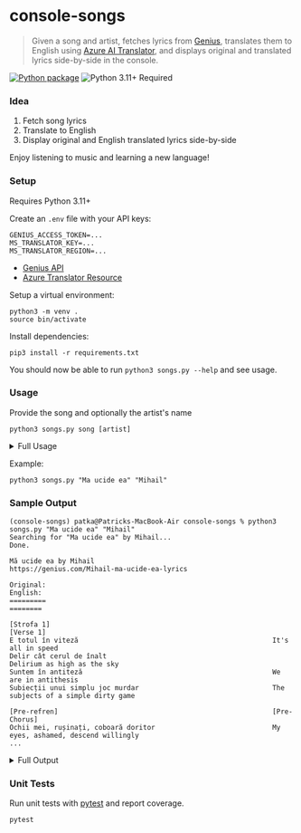 # console-songs

> Given a song and artist, fetches lyrics from [Genius](https://genius.com), translates them to English using [Azure AI Translator](https://learn.microsoft.com/en-us/azure/ai-services/translator/), and displays original and translated lyrics side-by-side in the console.

[![Python package](https://github.com/patkub/console-songs/actions/workflows/python-app.yml/badge.svg)](https://github.com/patkub/console-songs/actions/workflows/python-app.yml)
![Python 3.11+ Required](https://img.shields.io/badge/python-3.11+-brightgreen.svg)

### Idea
1. Fetch song lyrics
2. Translate to English
3. Display original and English translated lyrics side-by-side

Enjoy listening to music and learning a new language!

### Setup
Requires Python 3.11+

Create an `.env` file with your API keys:
```
GENIUS_ACCESS_TOKEN=...
MS_TRANSLATOR_KEY=...
MS_TRANSLATOR_REGION=...
```
- [Genius API](https://docs.genius.com)
- [Azure Translator Resource](https://learn.microsoft.com/en-us/azure/ai-services/translator/create-translator-resource)

Setup a virtual environment:
```
python3 -m venv .
source bin/activate
```

Install dependencies:
```
pip3 install -r requirements.txt
```

You should now be able to run `python3 songs.py --help` and see usage.

### Usage

Provide the song and optionally the artist's name
```
python3 songs.py song [artist]
```
<details>

<summary>Full Usage</summary>

```
(console-songs) patka@Patricks-MacBook-Air console-songs % python3 songs.py --help
usage: songs.py [-h] [--genius-patch | --no-genius-patch] song [song ...]

positional arguments:
  song

options:
  -h, --help            show this help message and exit
  --genius-patch, --no-genius-patch
                        Use patched version of Genius API (default: True)
```

</details>

Example:
```
python3 songs.py "Ma ucide ea" "Mihail"
```

### Sample Output
```
(console-songs) patka@Patricks-MacBook-Air console-songs % python3 songs.py "Ma ucide ea" "Mihail"
Searching for "Ma ucide ea" by Mihail...
Done.

Mă ucide ea by Mihail
https://genius.com/Mihail-ma-ucide-ea-lyrics

Original:                                                        English:                                                                       
=========                                                        ========                                                                       

[Strofa 1]                                                       [Verse 1]
E totul în viteză                                                It's all in speed
Delir cât cerul de înalt                                         Delirium as high as the sky
Suntem în antiteză                                               We are in antithesis
Subiecții unui simplu joc murdar                                 The subjects of a simple dirty game

[Pre-refren]                                                     [Pre-Chorus]
Ochii mei, rușinați, coboară doritor                             My eyes, ashamed, descend willingly
...
```

<details>

<summary>Full Output</summary>

```
(console-songs) patka@Patricks-MacBook-Air console-songs % python3 songs.py "Ma ucide ea" "Mihail"
Searching for "Ma ucide ea" by Mihail...
Done.

Mă ucide ea by Mihail
https://genius.com/Mihail-ma-ucide-ea-lyrics

Original:                                                        English:
=========                                                        ========

[Strofa 1]                                                       [Verse 1]
E totul în viteză                                                It's all in speed
Delir cât cerul de înalt                                         Delirium as high as the sky
Suntem în antiteză                                               We are in antithesis
Subiecții unui simplu joc murdar                                 The subjects of a simple dirty game

[Pre-refren]                                                     [Pre-Chorus]
Ochii mei, rușinați, coboară doritor                             My eyes, ashamed, descend willingly
Dar te respir, în acest urban decor                              But I breathe you, in this urban setting

[Refren]                                                         [Chorus]
Mă ucide ea, mă ucide ea                                         She's killing me, she's killing me
Încet...                                                         Slow...
Îmi vrea inima, îmi vrea inima                                   He wants my heart, he wants my heart
Din piept                                                        From the chest

[Strofa 2]                                                       [Verse 2]
E atât de grațioasă                                              She's so graceful
Printre mulțimi de oameni                                        Among crowds of people
Plictisiți pe drum                                               Bored on the road
Și pare un dans ascuns                                           And it seems like a hidden dance
Supuși, dansează doi necunoscuți                                 Submissive, two strangers dance

[Pre-refren]                                                     [Pre-Chorus]
Ochii mei, rușinați, coboară doritor                             My eyes, ashamed, descend willingly
Dar te respir, în acest urban decor                              But I breathe you, in this urban setting

[Refren]                                                         [Chorus]
Mă ucide ea, mă ucide ea                                         She's killing me, she's killing me
Încet...                                                         Slow...
Îmi vrea inima, îmi vrea inima                                   He wants my heart, he wants my heart
Din piept                                                        From the chest
Mă ucide ea, mă ucide ea                                         She's killing me, she's killing me
Încet...                                                         Slow...
Îmi vrea inima, îmi vrea inima                                   He wants my heart, he wants my heart
Din piept                                                        From the chest

[Punte]                                                          [Tips]
Arde pe asfalt și pulsează foc                                   It burns on the asphalt and pulsates fire
Arde, arde revoltat                                              It burns, it burns in revolt
Arde prea frumos, arde inima                                     It burns too beautifully, it burns the heart
Arde, recunosc!                                                  It's burning, I admit!

[Strofa 3]                                                       [Verse 3]
Mă ucide ea încet, încet                                         She's killing me slowly, slowly
Îmi rupe inima, da, din piept                                    It breaks my heart, yes, out of my chest
Tremură ușor buzele mușcate                                      Bitten lips tremble slightly
Iar gravitația mă atacă                                          And gravity attacks me
Fluturi și vibrații calde pe asfalt                              Butterflies and warm vibrations on asphalt
De parcă ne plimbăm desculți, prin pat                           As if we were walking barefoot, in bed
Sirene de incendiu care nu ne pot opri                           Fire sirens that can't stop us
Iar timpul, un nemernic, numără grăbit                           And time, an, counts in a hurry

[Outro]                                                          [Other]
Mă ucide ea                                                      She's killing me
Mă ucide ea                                                      She's killing me
Mă ucide ea                                                      She's killing me
Mă ucide ea                                                      She's killing me
Da, da...                                                        Yes, yes...
```

</details>


### Unit Tests

Run unit tests with [pytest](https://docs.pytest.org/en/stable/) and report coverage.
```
pytest
```
